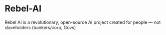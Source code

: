 # Rebel-AI
Rebel AI is a revolutionary, open-source AI project created for people — not slaveholders (bankers/corp, Govs)
